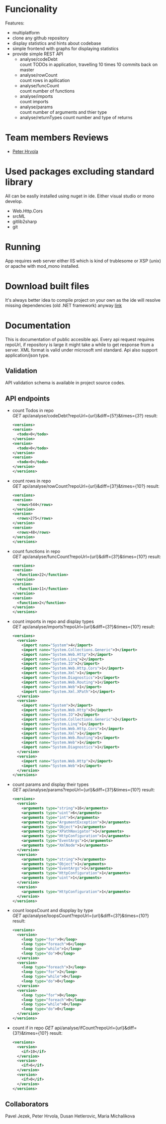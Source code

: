 # Funcionality
Features: 
- multiplatform
- clone any github repository
- display statistics and hints about codebase
- simple frontend with graphs for displaying statistics
- provide simple REST API
  - analyse/codeDebt  
   count TODOs in application, travelling 10 times 10 commits back on master
  - analyse/rowCount  
   count rows in apllication
  - analyse/funcCount  
   count number of functions
  - analyse/imports  
   count imports
  - analyse/params  
   count number of arguments and thier type
  - analyse/returnTypes
   count number and type of returns

# Team members Reviews

- [Peter Hrvola](https://retep007.github.io/code-visualizer/ph.html)

# Used packages excluding standard library
All can be easlly installed using nuget in ide. Either visual studio or mono develop.
- Web.Http.Cors
- srcML
- gitlib2sharp
- git

# Running
App requires web server either IIS which is kind of trublesome or XSP (unix) or apache with mod_mono installed.

# Download built files
It's always better idea to compile project on your own as the ide will resolve missing dependencies (old .NET framework) anyway [link](https://retep007.github.io/code-visualizer/bin.zip)

# Documentation
This is documentation of public accesible api. Every api request requires repoUrl, if repository is large it might take a while to get response from a server. XML format is valid under microsoft xml standard. Api also support application/json type.

## Validation
API validation schema is available in project source codes.

## API endpoints

- count Todos in repo  
  *GET* api/analyse/codeDebt?repoUrl={url}&diff={5?}&times={3?}
  result:  
  ```xml
  <versions>
  <version>
    <todo>0</todo>
  </version>
  <version>
    <todo>0</todo>
  </version>
  <version>
    <todo>0</todo>
  </version>
  </versions>
  ```
- count rows in repo  
  *GET* api/analyse/rowCount?repoUrl={url}&diff={3?}&times={10?}
  result:  
  ```xml
  <versions>
  <version>
    <rows>544</rows>
  </version>
  <version>
    <rows>275</rows>
  </version>
  <version>
    <rows>48</rows>
  </version>
  </versions>
  ```
- count functions in repo  
  *GET* api/analyse/funcCount?repoUrl={url}&diff={3?}&times={10?}
  result:  
  ```xml
  <versions>
  <version>
    <function>22</function>
  </version>
  <version>
    <function>11</function>
  </version>
  <version>
    <function>2</function>
  </version>
  </versions>
  ```
- count imports in repo and display types  
  *GET* api/analyse/imports?repoUrl={url}&diff={3?}&times={10?}
  result:  
  ```xml
  <versions>
    <version>
      <import name="System">4</import>
      <import name="System.Collections.Generic">3</import>
      <import name="System.Web.Http">3</import>
      <import name="System.Linq">2</import>
      <import name="System.IO">2</import>
      <import name="System.Web.Http.Cors">1</import>
      <import name="System.Xml">1</import>
      <import name="System.Diagnostics">1</import>
      <import name="System.Web.Routing">1</import>
      <import name="System.Web">1</import>
      <import name="System.Xml.XPath">1</import>
    </version>
    <version>
      <import name="System">3</import>
      <import name="System.Web.Http">3</import>
      <import name="System.IO">2</import>
      <import name="System.Collections.Generic">2</import>
      <import name="System.Linq">1</import>
      <import name="System.Web.Http.Cors">1</import>
      <import name="System.Xml">1</import>
      <import name="System.Web.Routing">1</import>
      <import name="System.Web">1</import>
      <import name="System.Diagnostics">1</import>
    </version>
    <version>
      <import name="System.Web.Http">2</import>
      <import name="System.Web">1</import>
    </version>
  </versions>
  ```
- count params and display their types  
  *GET* api/analyse/params?repoUrl={url}&diff={3?}&times={10?}
  result:  
  ```xml
  <versions>
    <version>
      <arguments type="string">16</arguments>
      <arguments type="uint">6</arguments>
      <arguments type="int">5</arguments>
      <arguments type="ArgumentException">3</arguments>
      <arguments type="Object">1</arguments>
      <arguments type="XPathNavigator">1</arguments>
      <arguments type="HttpConfiguration">1</arguments>
      <arguments type="EventArgs">1</arguments>
      <arguments type="XmlNode">1</arguments>
    </version>
    <version>
      <arguments type="string">7</arguments>
      <arguments type="Object">1</arguments>
      <arguments type="EventArgs">1</arguments>
      <arguments type="HttpConfiguration">1</arguments>
      <arguments type="uint">1</arguments>
    </version>
    <version>
      <arguments type="HttpConfiguration">1</arguments>
    </version>
  </versions>
  ```
- count loopsCount and dispplay by type  
  *GET* api/analyse/loopsCount?repoUrl={url}&diff={3?}&times={10?}
  result:  
  ```xml
  <versions>
    <version>
      <loop type="for">9</loop>
      <loop type="foreach">6</loop>
      <loop type="while">1</loop>
      <loop type="do">0</loop>
    </version>
    <version>
      <loop type="foreach">3</loop>
      <loop type="for">2</loop>
      <loop type="while">0</loop>
      <loop type="do">0</loop>
    </version>
    <version>
      <loop type="for">0</loop>
      <loop type="foreach">0</loop>
      <loop type="while">0</loop>
      <loop type="do">0</loop>
    </version>
  </versions>
  ```
- count if in repo
  *GET* api/analyse/ifCount?repoUrl={url}&diff={3?}&times={10?}
  result:  
  ```xml
  <versions>
    <version>
      <if>10</if>
    </version>
    <version>
      <if>6</if>
    </version>
    <version>
      <if>0</if>
    </version>
  </versions>
  ```

## Collaborators
Pavel Jezek, Peter Hrvola, Dusan Hetlerovic, Maria Michalikova
